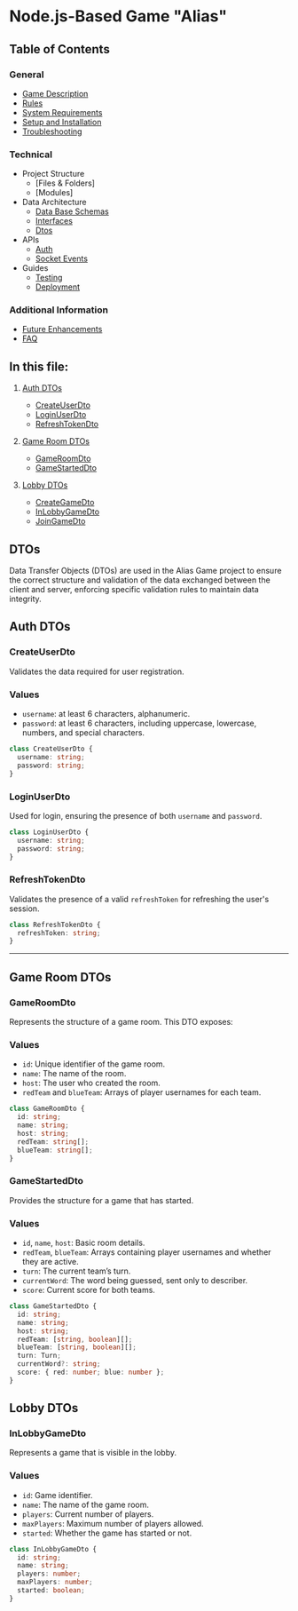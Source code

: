 # Node.js-Based Game "Alias"

## Table of Contents

### General

- [Game Description](../../README.md#game-description)
- [Rules](../../README.md#rules)
- [System Requirements](../../README.md#system-requirements)
- [Setup and Installation](../../README.md#system-requirements#setup-and-installation)
- [Troubleshooting](../../README.md#system-requirements#troubleshooting)

### Technical

- Project Structure
    - [Files & Folders]
    - [Modules]
- Data Architecture
    - [Data Base Schemas](./database-schemas.md#structure)
    - [Interfaces](./interfaces.md#game-interfaces-documentation)
    - [Dtos](#dtos)
- APIs
    - [Auth](../APIs/auth.md#authentication)
    - [Socket Events](../APIs/socket-events.md#socket-events-documentation)
- Guides
    - [Testing](../guides/testing.md#running-tests-in-nestjs-with-jest)
    - [Deployment](../guides/deployment.md#deploying-a-nestjs-application-to-heroku)

### Additional Information

- [Future Enhancements](documentation/deployment.md)
- [FAQ](documentation/faq.md)

## In this file:

1.  [Auth DTOs](#auth-dtos)
    - [CreateUserDto](#createuserdto)
    - [LoginUserDto](#loginuserdto)
    - [RefreshTokenDto](#refreshtokendto)
2. [Game Room DTOs](#game-room-dtos)
   - [GameRoomDto](#gameroomdto)
   - [GameStartedDto](#gamestarteddto)

3. [Lobby DTOs](#lobby-dtos)
   - [CreateGameDto](#creategamedto)
   - [InLobbyGameDto](#inlobbygamedto)
   - [JoinGameDto](#joingamedto)

## DTOs

Data Transfer Objects (DTOs) are used in the Alias Game project to ensure the correct structure and validation of the data exchanged between the client and server, enforcing specific validation rules to maintain data integrity.



## Auth DTOs

### CreateUserDto

Validates the data required for user registration.

### Values

- `username`: at least 6 characters, alphanumeric.
- `password`: at least 6 characters, including uppercase, lowercase, numbers, and special characters.

```typescript
class CreateUserDto {
  username: string;
  password: string;
}
```

### LoginUserDto

Used for login, ensuring the presence of both `username` and `password`.

```typescript
class LoginUserDto {
  username: string;
  password: string;
}
```

### RefreshTokenDto

Validates the presence of a valid `refreshToken` for refreshing the user's session.

```typescript
class RefreshTokenDto {
  refreshToken: string;
}
```

---

## Game Room DTOs

### GameRoomDto

Represents the structure of a game room. This DTO exposes:

### Values

- `id`: Unique identifier of the game room.
- `name`: The name of the room.
- `host`: The user who created the room.
- `redTeam` and `blueTeam`: Arrays of player usernames for each team.

```typescript
class GameRoomDto {
  id: string;
  name: string;
  host: string;
  redTeam: string[];
  blueTeam: string[];
}
```

### GameStartedDto

Provides the structure for a game that has started.

### Values

- `id`, `name`, `host`: Basic room details.
- `redTeam`, `blueTeam`: Arrays containing player usernames and whether they are active.
- `turn`: The current team’s turn.
- `currentWord`: The word being guessed, sent only to describer.
- `score`: Current score for both teams.

```typescript
class GameStartedDto {
  id: string;
  name: string;
  host: string;
  redTeam: [string, boolean][];
  blueTeam: [string, boolean][];
  turn: Turn;
  currentWord?: string;
  score: { red: number; blue: number };
}
```



## Lobby DTOs

### InLobbyGameDto

Represents a game that is visible in the lobby.

### Values

- `id`: Game identifier.
- `name`: The name of the game room.
- `players`: Current number of players.
- `maxPlayers`: Maximum number of players allowed.
- `started`: Whether the game has started or not.

```typescript
class InLobbyGameDto {
  id: string;
  name: string;
  players: number;
  maxPlayers: number;
  started: boolean;
}
```
